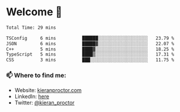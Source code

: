 # Welcome 🦘

<!--START_SECTION:waka-->

```txt
Total Time: 29 mins

TSConfig     6 mins          ██████░░░░░░░░░░░░░░░░░░░   23.79 %
JSON         6 mins          █████▓░░░░░░░░░░░░░░░░░░░   22.07 %
C++          5 mins          ████▓░░░░░░░░░░░░░░░░░░░░   18.25 %
TypeScript   5 mins          ████▒░░░░░░░░░░░░░░░░░░░░   17.31 %
CSS          3 mins          ███░░░░░░░░░░░░░░░░░░░░░░   11.75 %
```

<!--END_SECTION:waka-->

### 📫 Where to find me:

-   Website: [kieranproctor.com](https://kieranproctor.com/)
-   LinkedIn: [here](https://www.linkedin.com/in/kieran-proctor-086b5a159/)
-   Twitter: [@kieran_proctor](https://twitter.com/kieran_proctor)
